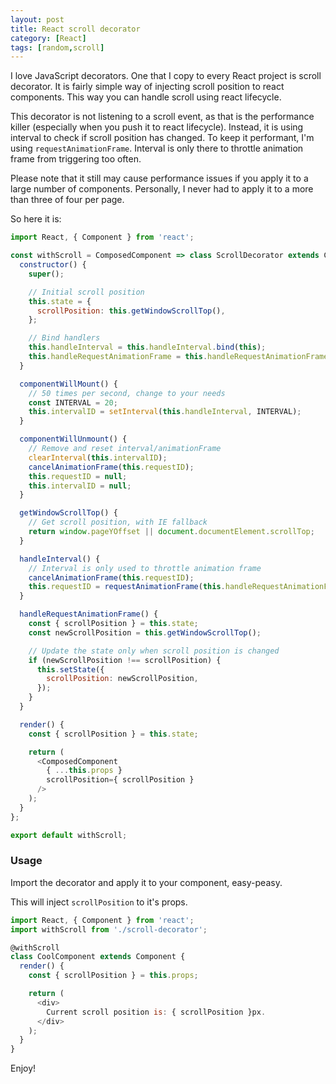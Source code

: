 ```yaml
---
layout: post
title: React scroll decorator
category: [React]
tags: [random,scroll]
---
```


I love JavaScript decorators. One that I copy to every React project is scroll decorator.
It is fairly simple way of injecting scroll position to react components. This way you can handle scroll using react lifecycle.

This decorator is not listening to a scroll event, as that is the performance killer (especially when you push it to react lifecycle). Instead, it is using interval to check if scroll position has changed. To keep it performant, I'm using `requestAnimationFrame`. Interval is only there to throttle animation frame from triggering too often.

<!--more-->

Please note that it still may cause performance issues if you apply it to a large number of components. Personally, I never had to apply it to a more than three of four per page.

So here it is:

```javascript
import React, { Component } from 'react';

const withScroll = ComposedComponent => class ScrollDecorator extends Component {
  constructor() {
    super();

    // Initial scroll position
    this.state = {
      scrollPosition: this.getWindowScrollTop(),
    };

    // Bind handlers
    this.handleInterval = this.handleInterval.bind(this);
    this.handleRequestAnimationFrame = this.handleRequestAnimationFrame.bind(this);
  }

  componentWillMount() {
    // 50 times per second, change to your needs
    const INTERVAL = 20;
    this.intervalID = setInterval(this.handleInterval, INTERVAL);
  }

  componentWillUnmount() {
    // Remove and reset interval/animationFrame
    clearInterval(this.intervalID);
    cancelAnimationFrame(this.requestID);
    this.requestID = null;
    this.intervalID = null;
  }

  getWindowScrollTop() {
    // Get scroll position, with IE fallback
    return window.pageYOffset || document.documentElement.scrollTop;
  }

  handleInterval() {
    // Interval is only used to throttle animation frame
    cancelAnimationFrame(this.requestID);
    this.requestID = requestAnimationFrame(this.handleRequestAnimationFrame);
  }

  handleRequestAnimationFrame() {
    const { scrollPosition } = this.state;
    const newScrollPosition = this.getWindowScrollTop();

    // Update the state only when scroll position is changed
    if (newScrollPosition !== scrollPosition) {
      this.setState({
        scrollPosition: newScrollPosition,
      });
    }
  }

  render() {
    const { scrollPosition } = this.state;

    return (
      <ComposedComponent
        { ...this.props }
        scrollPosition={ scrollPosition }
      />
    );
  }
};

export default withScroll;
```

### Usage

Import the decorator and apply it to your component, easy-peasy.

This will inject `scrollPosition` to it's props.

```javascript
import React, { Component } from 'react';
import withScroll from './scroll-decorator';

@withScroll
class CoolComponent extends Component {
  render() {
    const { scrollPosition } = this.props;

    return (
      <div>
        Current scroll position is: { scrollPosition }px.
      </div>
    );
  }
}
```

Enjoy!

